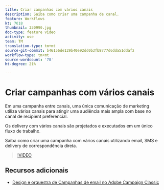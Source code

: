 ```yaml
---
title: Criar campanhas com vários canais
description: Saiba como criar uma campanha de canal.
feature: Workflows
kt: 7018
thumbnail: 330990.jpg
doc-type: feature video
activity: use
team: TM
translation-type: tm+mt
source-git-commit: b46156de129b40e92dd0b3fb8777d6dda51ddaf2
workflow-type: tm+mt
source-wordcount: '78'
ht-degree: 21%

---
```



# Criar campanhas com vários canais

Em uma campanha entre canais, uma única comunicação de marketing utiliza vários canais para atingir uma audiência mais ampla com base no canal de recipient preferencial.

Os delivery com vários canais são projetados e executados em um único fluxo de trabalho.

Saiba como criar uma campanha com vários canais utilizando email, SMS e delivery de correspondência direta.

>[!VIDEO](https://video.tv.adobe.com/v/330990?quality=12)

## Recursos adicionais

* [Design e orquestra de Campanhas de email no Adobe Campaign Classic](https://helpx.adobe.com/campaign/classic/how-to/design-orchestrate-email-campaigns-in-campaign-classic.html)

